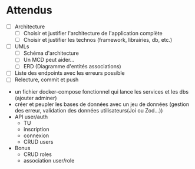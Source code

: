# Attendus

- [ ] Architecture
  - [ ] Choisir et justifier l'architecture de l'application complète
  - [ ] Choisir et justifier les technos (framework, librairies, db, etc.)
- [ ] UMLs
  - [ ] Schéma d'architecture
  - [ ] Un MCD peut aider...
  - [ ] ERD (Diagramme d'entités associations)
- [ ] Liste des endpoints avec les erreurs possible
- [ ] Relecture, commit et push

- un fichier docker-compose fonctionnel qui lance les services et les dbs (ajouter adminer)
- créer et peupler les bases de données avec un jeu de données (gestion des erreur, validation des données utilisateurs(Joi ou Zod...))
- API user/auth
  - TU
  - inscription
  - connexion
  - CRUD users
- Bonus
  - CRUD roles
  - association user/role
